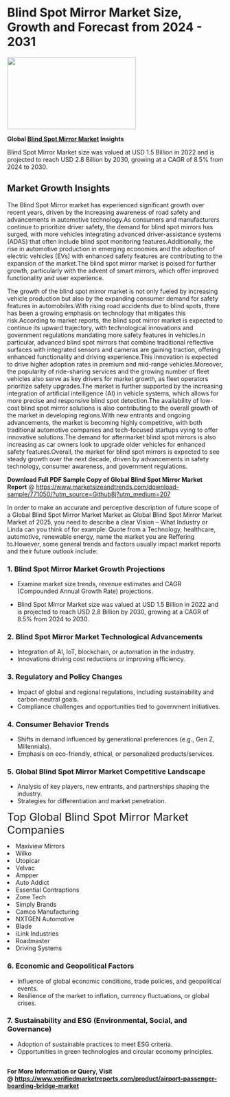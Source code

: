 <H1>Blind Spot Mirror Market Size, Growth and Forecast from 2024 - 2031</H1><img class="aligncenter size-medium wp-image-584254" src="https://thirdeyenews.in/wp-content/uploads/2024/09/Global-Market-Research-300x168.jpeg" alt="" width="300" height="168" /><p><strong>Global&nbsp;<a href="https://www.marketsizeandtrends.com/download-sample/771050/?utm_source=Github8j?utm_medium=207">Blind Spot Mirror Market</a> Insights</strong></p><p>Blind Spot Mirror Market size was valued at USD 1.5 Billion in 2022 and is projected to reach USD 2.8 Billion by 2030, growing at a CAGR of 8.5% from 2024 to 2030.</p><p><h2>Market Growth Insights</h2> <p>The Blind Spot Mirror market has experienced significant growth over recent years, driven by the increasing awareness of road safety and advancements in automotive technology.As consumers and manufacturers continue to prioritize driver safety, the demand for blind spot mirrors has surged, with more vehicles integrating advanced driver-assistance systems (ADAS) that often include blind spot monitoring features.Additionally, the rise in automotive production in emerging economies and the adoption of electric vehicles (EVs) with enhanced safety features are contributing to the expansion of the market.The blind spot mirror market is poised for further growth, particularly with the advent of smart mirrors, which offer improved functionality and user experience.</p> <p>The growth of the blind spot mirror market is not only fueled by increasing vehicle production but also by the expanding consumer demand for safety features in automobiles.With rising road accidents due to blind spots, there has been a growing emphasis on technology that mitigates this risk.According to market reports, the blind spot mirror market is expected to continue its upward trajectory, with technological innovations and government regulations mandating more safety features in vehicles.In particular, advanced blind spot mirrors that combine traditional reflective surfaces with integrated sensors and cameras are gaining traction, offering enhanced functionality and driving experience.This innovation is expected to drive higher adoption rates in premium and mid-range vehicles.Moreover, the popularity of ride-sharing services and the growing number of fleet vehicles also serve as key drivers for market growth, as fleet operators prioritize safety upgrades.The market is further supported by the increasing integration of artificial intelligence (AI) in vehicle systems, which allows for more precise and responsive blind spot detection.The availability of low-cost blind spot mirror solutions is also contributing to the overall growth of the market in developing regions.With new entrants and ongoing advancements, the market is becoming highly competitive, with both traditional automotive companies and tech-focused startups vying to offer innovative solutions.The demand for aftermarket blind spot mirrors is also increasing as car owners look to upgrade older vehicles for enhanced safety features.Overall, the market for blind spot mirrors is expected to see steady growth over the next decade, driven by advancements in safety technology, consumer awareness, and government regulations.<p><span class=""><strong>Download Full PDF Sample Copy of Global Blind Spot Mirror Market Report</strong> @ <a href="https://www.marketsizeandtrends.com/download-sample/771050/?utm_source=Github8j?utm_medium=207" target="_blank">https://www.marketsizeandtrends.com/download-sample/771050/?utm_source=Github8j?utm_medium=207</a></span></p><p>In order to make an accurate and perceptive description of future scope of a Global&nbsp;Blind Spot Mirror Market Market as Global&nbsp;Blind Spot Mirror Market Market of 2025, you need to describe a clear Vision &ndash; What Industry or Linda can you think of for example: Quote from a Technology, healthcare, automotive, renewable energy, name the market you are Reffering to.However, some general trends and factors usually impact market reports and their future outlook include:</p><h3>1.&nbsp;<strong>Blind Spot Mirror Market Growth Projections</strong></h3><ul><li>Examine market size trends, revenue estimates and CAGR (Compounded Annual Growth Rate) projections.</li><li><p>Blind Spot Mirror Market size was valued at USD 1.5 Billion in 2022 and is projected to reach USD 2.8 Billion by 2030, growing at a CAGR of 8.5% from 2024 to 2030.</p></li></ul><h3>2.&nbsp;<strong>Blind Spot Mirror Market Technological Advancements</strong></h3><ul><li>Integration of AI, IoT, blockchain, or automation in the industry.</li><li>Innovations driving cost reductions or improving efficiency.</li></ul><h3>3.&nbsp;<strong>Regulatory and Policy Changes</strong></h3><ul><li>Impact of global and regional regulations, including sustainability and carbon-neutral goals.</li><li>Compliance challenges and opportunities tied to government initiatives.</li></ul><h3>4.&nbsp;<strong>Consumer Behavior Trends</strong></h3><ul><li>Shifts in demand influenced by generational preferences (e.g., Gen Z, Millennials).</li><li>Emphasis on eco-friendly, ethical, or personalized products/services.</li></ul><h3>5.&nbsp;<strong>Global Blind Spot Mirror Market Competitive Landscape</strong></h3><ul><li>Analysis of key players, new entrants, and partnerships shaping the industry.</li><li>Strategies for differentiation and market penetration.</li></ul><p data-pm-slice="1 1 []"><span style="color: inherit; font-family: inherit; font-size: 25px;">Top Global Blind Spot Mirror Market Companies</span></p><div class="" data-test-id=""><p><li>Maxiview Mirrors</li><li> Wilko</li><li> Utopicar</li><li> Velvac</li><li> Ampper</li><li> Auto Addict</li><li> Essential Contraptions</li><li> Zone Tech</li><li> Simply Brands</li><li> Camco Manufacturing</li><li> NXTGEN Automotive</li><li> Blade</li><li> iLink Industries</li><li> Roadmaster</li><li> Driving Systems</li></p></div><h3>6.&nbsp;<strong>Economic and Geopolitical Factors</strong></h3><ul><li>Influence of global economic conditions, trade policies, and geopolitical events.</li><li>Resilience of the market to inflation, currency fluctuations, or global crises.</li></ul><h3>7.&nbsp;<strong>Sustainability and ESG (Environmental, Social, and Governance)</strong></h3><ul><li>Adoption of sustainable practices to meet ESG criteria.</li><li>Opportunities in green technologies and circular economy principles.</li></ul><h2><strong style="font-size: 14px;">For More Information or Query, Visit @&nbsp;</strong><a style="background-color: #ffffff; font-size: 14px;" href="https://www.marketsizeandtrends.com/report/blind-spot-mirror-market/" target="_blank">https://www.verifiedmarketreports.com/product/airport-passenger-boarding-bridge-market</a></h2>